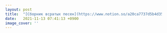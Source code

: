 ```yaml
---
layout: post
title:  "[Сборник всратых песен](https://www.notion.so/a20ca7737d5b4d358114655ef3415284)"
date:   2021-11-13 07:41:13 +0900
image_cover: ''
---
```


